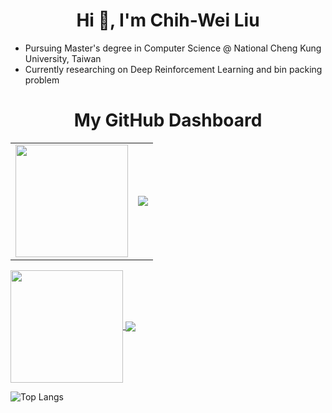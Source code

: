<h1 align="center">Hi 👋, I'm Chih-Wei Liu</h1>

* Pursuing Master's degree in Computer Science @ National Cheng Kung University, Taiwan
* Currently researching on Deep Reinforcement Learning and bin packing problem
  
<h1 align="center">My GitHub Dashboard</h1>
<table>
  <tr>
    <td>
      <a href="https://github.com/anuraghazra/github-readme-stats">
        <img height=180 align="center" src="https://github-readme-stats.vercel.app/api?username=JeepWay&show_icons=true&hide_rank=true&count_private=true&hide=contribs&theme=nord&include_all_commits=true&custom_title=GitHub Stats">
      </a>  
    </td>
    <td>
      <a href="https://github.com/anuraghazra/convoychat">
        <img align="center" src="https://github-readme-stats.vercel.app/api/top-langs?username=JeepWay&show_icons=true&locale=en&layout=donut&langs_count=6&hide=Jupyter Notebook,HTML,CSS&size_weight=0.5&count_weight=0.5">
      </a>
    </td>
  </tr>
</table>

<a href="https://github-readme-stats.vercel.app/api?username=JeepWay&show_icons=true&hide_rank=true&count_private=true&hide=contribs&theme=nord&include_all_commits=true&custom_title=GitHub%20Stats">
  <img height=180 align="center" src="https://github-readme-stats.vercel.app/api?username=JeepWay&show_icons=true&hide_rank=true&count_private=true&hide=contribs&theme=nord&include_all_commits=true&custom_title=GitHub%20Stats">
</a>  

<a href="https://github-readme-stats.vercel.app/api/top-langs?username=JeepWay&show_icons=true&locale=en&layout=donut&langs_count=6&hide=Jupyter%20Notebook,HTML,CSS&size_weight=0.5&count_weight=0.5">
  <img align="center" src="https://github-readme-stats.vercel.app/api/top-langs?username=JeepWay&show_icons=true&locale=en&layout=donut&langs_count=6&hide=Jupyter%20Notebook,HTML,CSS&size_weight=0.5&count_weight=0.5">
</a>

![Top Langs](https://github-readme-stats.vercel.app/api/top-langs?username=JeepWay&show_icons=true&locale=en&layout=donut&langs_count=6&hide=Jupyter%20Notebook,HTML,CSS&size_weight=0.5&count_weight=0.5)

